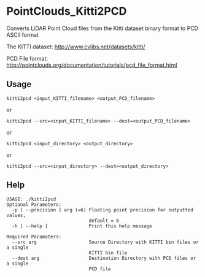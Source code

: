 ﻿# PointClouds_Kitti2PCD

Converts LiDAR Point Cloud files from the Kitti dataset binary format to PCD ASCII format

The KITTI dataset:
http://www.cvlibs.net/datasets/kitti/

PCD File format:
http://pointclouds.org/documentation/tutorials/pcd_file_format.html

## Usage


```
kitti2pcd <input_KITTI_filename> <output_PCD_filename>
```
or 
```
kitti2pcd --src=<input_KITTI_filename> --dest=<output_PCD_filename>
```
or
```
kitti2pcd <input_directory> <output_directory>
```
or
```
kitti2pcd --src=<input_directory> --dest=<output_directory>
```


## Help

```
USAGE: ./kitti2pcd
Optional Parameters:
  -p [ --precision ] arg (=6) Floating point precision for outputted values, 
                              default = 6
  -h [ --help ]               Print this help message

Required Paramaters:
  --src arg                   Source Directory with KITTI bin files or a single
                              KITTI bin file
  --dest arg                  Destination Directory with PCD files or a single 
                              PCD file


```


